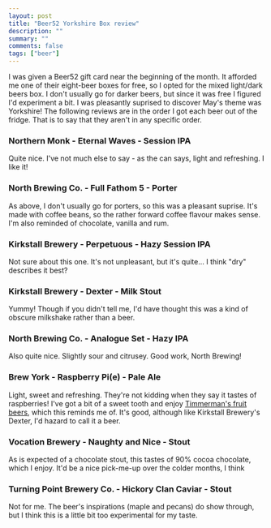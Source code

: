 ```yaml
---
layout: post
title: "Beer52 Yorkshire Box review"
description: ""
summary: ""
comments: false
tags: ["beer"]
---
```


I was given a Beer52 gift card near the beginning of the month. It afforded me one of their eight-beer boxes for free, so I opted for the mixed light/dark beers box. I don't usually go for darker beers, but since it was free I figured I'd experiment a bit. I was pleasantly suprised to discover May's theme was Yorkshire! The following reviews are in the order I got each beer out of the fridge. That is to say that they aren't in any specific order.

### Northern Monk - Eternal Waves - Session IPA
Quite nice. I've not much else to say - as the can says, light and refreshing. I like it!

### North Brewing Co. - Full Fathom 5 - Porter
As above, I don't usually go for porters, so this was a pleasant suprise. It's made with coffee beans, so the rather forward coffee flavour makes sense. I'm also reminded of chocolate, vanilla and rum.

### Kirkstall Brewery - Perpetuous - Hazy Session IPA
Not sure about this one. It's not unpleasant, but it's quite... I think "dry" describes it best?

### Kirkstall Brewery - Dexter - Milk Stout
Yummy! Though if you didn't tell me, I'd have thought this was a kind of obscure milkshake rather than a beer.

### North Brewing Co. - Analogue Set - Hazy IPA
Also quite nice. Slightly sour and citrusey. Good work, North Brewing!

### Brew York - Raspberry Pi(e) - Pale Ale
Light, sweet and refreshing. They're not kidding when they say it tastes of raspberries! I've got a bit of a sweet tooth and enjoy [Timmerman's fruit beers](https://brtimmermans.be/en/products/fruity), which this reminds me of. It's good, although like Kirkstall Brewery's Dexter, I'd hazard to call it a beer.

### Vocation Brewery - Naughty and Nice - Stout
As is expected of a chocolate stout, this tastes of 90% cocoa chocolate, which I enjoy. It'd be a nice pick-me-up over the colder months, I think

### Turning Point Brewery Co. - Hickory Clan Caviar - Stout
Not for me. The beer's inspirations (maple and pecans) do show through, but I think this is a little bit too experimental for my taste.